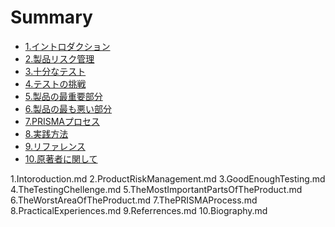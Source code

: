 # Summary

* [1.イントロダクション](1.md)
* [2.製品リスク管理](zhi-pin-30ea-30b9-30af-guan-li.md)
* [3.十分なテスト](shi-fen-306a-30c6-30b9-30c8.md)
* [4.テストの挑戦](30c6-30b9-30c8-306e-tiao-zhan.md)
* [5.製品の最重要部分](zhi-pin-306e-zui-zhong-yao-bu-fen.md)
* [6.製品の最も悪い部分](zhi-pin-306e-zui-3082-e-3044-bu-fen.md)
* [7.PRISMAプロセス](prisma.md)
* [8.実践方法](shi-jian-fang-fa.md)
* [9.リファレンス](referrences.md)
* [10.原著者に関して](10yuan-zhu-zhe-306b-guan-3057-3066.md)

1.Intoroduction.md
2.ProductRiskManagement.md
3.GoodEnoughTesting.md
4.TheTestingChellenge.md
5.TheMostImportantPartsOfTheProduct.md
6.TheWorstAreaOfTheProduct.md
7.ThePRISMAProcess.md
8.PracticalExperiences.md
9.Referrences.md
10.Biography.md
